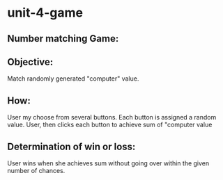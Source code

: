# unit-4-game
## Number matching Game: 
## Objective: 
Match randomly generated "computer" value. 
## How: 
User my choose from several buttons. Each button is assigned a random value. User, then clicks each button to achieve sum of "computer value 
## Determination of win or loss: 
User wins when she achieves sum without going over within the given number of chances.
